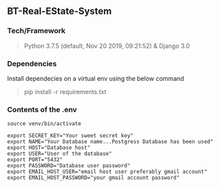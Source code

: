 ## BT-Real-EState-System  
### Tech/Framework  
> Python 3.7.5 (default, Nov 20 2019, 09:21:52) & Django 3.0  

### Dependencies  
Install  dependecies on a virtual env using the below command  
> pip install -r requirements.txt  
### Contents of the .env  
```
source venv/bin/activate

export SECRET_KEY="Your sweet secret key"
export NAME="Your Database name...Postgress Database has been used"
export HOST="Database host"
export USER="User of the database"
export PORT="5432"
export PASSWORD="Database user password"
export EMAIL_HOST_USER="email host user preferably gmail account"
export EMAIL_HOST_PASSWORD="your gmail account password" 

```
